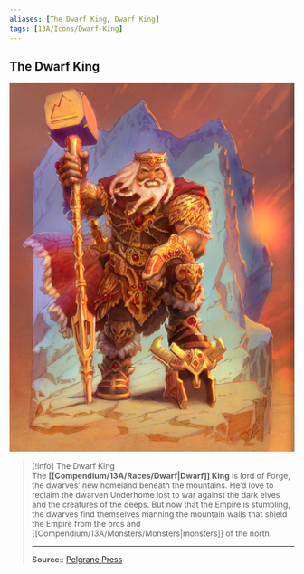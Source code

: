 ```yaml
---
aliases: [The Dwarf King, Dwarf King]
tags: [13A/Icons/Dwarf-King]
---
```


## The Dwarf King

![Dwarf King in Color by Lee|300](Compendium/13A/Icons/Dwarf-King-image-1.jpg)

> [!info] The Dwarf King  
> The **[[Compendium/13A/Races/Dwarf|Dwarf]] King** is lord of Forge, the dwarves’ new homeland beneath the mountains. He’d love to reclaim the dwarven Underhome lost to war against the dark elves and the creatures of the deeps. But now that the Empire is stumbling, the dwarves find themselves manning the mountain walls that shield the Empire from the orcs and [[Compendium/13A/Monsters/Monsters|monsters]] of the north.
>
> ---
>
> **Source**:: [Pelgrane Press](https://pelgranepress.com/2012/05/16/behind-the-illustration-the-dwarf-king-of-13th-age/)